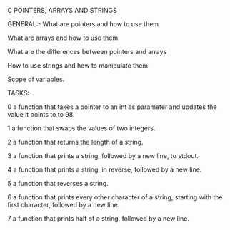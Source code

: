 C POINTERS, ARRAYS AND STRINGS

GENERAL:-
What are pointers and how to use them

What are arrays and how to use them

What are the differences between pointers and arrays

How to use strings and how to manipulate them

Scope of variables.

TASKS:-

0 a function that takes a pointer to an int as parameter and updates the value it points to to 98.

1 a function that swaps the values of two integers.

2 a function that returns the length of a string.

3 a function that prints a string, followed by a new line, to stdout.

4 a function that prints a string, in reverse, followed by a new line.

5 a function that reverses a string.

6 a function that prints every other character of a string, starting with the first character, followed by a new line.

7 a function that prints half of a string, followed by a new line.
